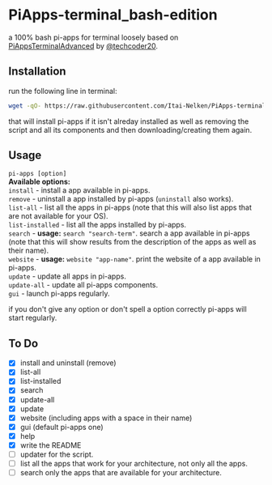# PiApps-terminal_bash-edition
a 100% bash pi-apps for terminal loosely based on [PiAppsTerminalAdvanced](https://github.com/techcoder20/PiAppsTerminalAdvanced) by [@techcoder20](https://github.com/techcoder20/).

## Installation
run the following line in terminal:
```bash
wget -qO- https://raw.githubusercontent.com/Itai-Nelken/PiApps-terminal_bash-edition/main/install.sh | bash
```
that will install pi-apps if it isn't alreday installed as well as removing the script and all its components and then downloading/creating them again.

## Usage
`pi-apps [option]`<br>
**Available options:**<br>
`install` - install a app available in pi-apps.<br>
`remove` - uninstall a app installed by pi-apps (`uninstall` also works).<br>
`list-all` - list all the apps in pi-apps (note that this will also list apps that are not available for your OS).<br>
`list-installed` - list all the apps installed by pi-apps.<br>
`search` - **usage:** `search "search-term"`. search a app available in pi-apps (note that this will show results from the description of the apps as well as their name).<br>
`website` - **usage:** `website "app-name"`. print the website of a app available in pi-apps.<br>
`update` - update all apps in pi-apps.<br>
`update-all` - update all pi-apps components.<br>
`gui` - launch pi-apps regularly.<br>

if you don't give any option or don't spell a option correctly pi-apps will start regularly.


## To Do
- [x] install and uninstall (remove)
- [x] list-all
- [x] list-installed
- [x] search
- [x] update-all
- [x] update
- [x] website (including apps with a space in their name)
- [x] gui (default pi-apps one)
- [x] help
- [x] write the README
- [ ] updater for the script.
- [ ] list all the apps that work for your architecture, not only all the apps.
- [ ] search only the apps that are available for your architecture.
